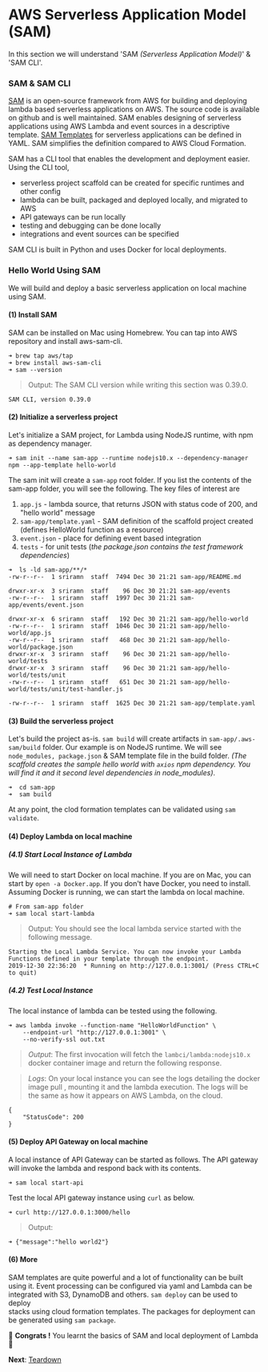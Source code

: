 # AWS Serverless Application Model (SAM)

In this section we will understand 'SAM _(Serverless Application Model)_' & 'SAM CLI'. 
 

### SAM & SAM CLI
[SAM](https://github.com/awslabs/aws-sam-cli)  is an open-source framework from AWS for building and deploying 
lambda based serverless applications on AWS. The source code is available on github and is well maintained.
SAM enables designing of serverless applications using AWS Lambda and event sources in a descriptive template.
[SAM Templates](https://docs.aws.amazon.com/serverless-application-model/latest/developerguide/sam-specification-template-anatomy.html) 
for serverless applications can be defined in YAML. SAM simplifies the definition compared to AWS Cloud Formation. 

SAM has a CLI tool that enables the development and deployment easier. Using the CLI tool,
- serverless project scaffold can be created for specific runtimes and other config
- lambda can be built, packaged and deployed locally, and migrated to AWS
- API gateways can be run locally
- testing and debugging can be done locally
- integrations and event sources can be specified

SAM CLI is built in Python and uses Docker for local deployments.

### Hello World Using SAM
We will build and deploy a basic serverless application on local machine using SAM.

#### (1) Install SAM
SAM can be installed on Mac using Homebrew. You can tap into AWS repository and install aws-sam-cli.

```
➜ brew tap aws/tap
➜ brew install aws-sam-cli
➜ sam --version
```   
> Output: The SAM CLI version while writing this section was 0.39.0.  
```
SAM CLI, version 0.39.0
```

#### (2) Initialize a serverless project 
Let's initialize a SAM project, for Lambda using NodeJS runtime, with npm as dependency manager. 

```
➜ sam init --name sam-app --runtime nodejs10.x --dependency-manager npm --app-template hello-world
```

The sam init will create a `sam-app` root folder. If you list the contents of the sam-app folder, you will
see the following. The key files of interest are
1. `app.js` - lambda source, that returns JSON with status code of 200, and "hello world" message
2. `sam-app/template.yaml` - SAM definition of the scaffold project created (defines HelloWorld function as a resource)
3. `event.json` - place for defining event based integration
4. `tests` - for unit tests (_the package.json contains the test framework dependencies_) 

```
➜  ls -ld sam-app/**/*
-rw-r--r--  1 sriramn  staff  7494 Dec 30 21:21 sam-app/README.md

drwxr-xr-x  3 sriramn  staff    96 Dec 30 21:21 sam-app/events
-rw-r--r--  1 sriramn  staff  1997 Dec 30 21:21 sam-app/events/event.json

drwxr-xr-x  6 sriramn  staff   192 Dec 30 21:21 sam-app/hello-world
-rw-r--r--  1 sriramn  staff  1046 Dec 30 21:21 sam-app/hello-world/app.js
-rw-r--r--  1 sriramn  staff   468 Dec 30 21:21 sam-app/hello-world/package.json
drwxr-xr-x  3 sriramn  staff    96 Dec 30 21:21 sam-app/hello-world/tests
drwxr-xr-x  3 sriramn  staff    96 Dec 30 21:21 sam-app/hello-world/tests/unit
-rw-r--r--  1 sriramn  staff   651 Dec 30 21:21 sam-app/hello-world/tests/unit/test-handler.js

-rw-r--r--  1 sriramn  staff  1625 Dec 30 21:21 sam-app/template.yaml
```

#### (3) Build the serverless project
Let's build the project as-is. `sam build` will create artifacts in `sam-app/.aws-sam/build` folder. Our example is on
NodeJS runtime. We will see `node_modules, package.json` & SAM template file in the build folder. 
_(The scaffold creates the sample hello world with `axios` npm dependency. You will find it and it second 
level dependencies in node_modules)_.

```
➜  cd sam-app
➜  sam build
```
At any point, the clod formation templates can be validated using `sam validate`.

#### (4) Deploy Lambda on local machine

##### (4.1) Start Local Instance of Lambda
We will need to start Docker on local machine. If you are on Mac, you can start by `open -a Docker.app`. If you 
don't have Docker, you need to install. Assuming Docker is running, we can start the lambda on local machine.

```
# From sam-app folder
➜ sam local start-lambda
```
> Output: You should see the local lambda service started with the following message.
```
Starting the Local Lambda Service. You can now invoke your Lambda Functions defined in your template through the endpoint.
2019-12-30 22:36:20  * Running on http://127.0.0.1:3001/ (Press CTRL+C to quit)
``` 
##### (4.2) Test Local Instance
The local instance of lambda can be tested using the following.
```
➜ aws lambda invoke --function-name "HelloWorldFunction" \
    --endpoint-url "http://127.0.0.1:3001" \
    --no-verify-ssl out.txt
```
> *Output*: The first invocation will fetch the `lambci/lambda:nodejs10.x` docker container image and return the following
response.

> *Logs*: On your local instance you can see the  logs detailing the docker image pull , mounting it and the 
lambda execution. The logs will be the same as how it appears on AWS Lambda, on the cloud.

```
{
    "StatusCode": 200
}
```

#### (5) Deploy API Gateway on local machine
A local instance of API Gateway can be started as follows. The API gateway will invoke the lambda and respond back
with its contents.
```
➜ sam local start-api
```
Test the local API gateway instance using `curl` as below.
```
➜ curl http://127.0.0.1:3000/hello
```
> Output:
```
➜ {"message":"hello world2"}
```
#### (6) More
SAM templates are quite powerful and a lot of functionality can be built using it. Event processing can be configured
via yaml and Lambda can be integrated with S3, DynamoDB and others. `sam deploy` can be used to deploy  
stacks using cloud formation templates. The packages for deployment can be generated using `sam package`. 


🏁 **Congrats !** You learnt the basics of SAM and local deployment of Lambda 🏁

**Next**: [Teardown](14-teardown.md) 

